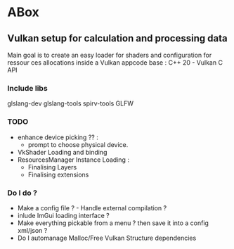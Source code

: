 # ABox

## Vulkan setup for calculation and processing data
  
Main goal is to create an easy loader for shaders and configuration for ressour
ces allocations inside a Vulkan appcode base : C++ 20 - Vulkan C API

### Include libs

glslang-dev glslang-tools spirv-tools GLFW

### TODO

- enhance device picking ?? :
  - prompt to choose physical device.
- VkShader Loading and binding
- ResourcesManager Instance Loading :
  - Finalising Layers
  - Finalising extensions

### Do I do ?

- Make a config file ? - Handle external compilation ?
- inlude ImGui loading interface ?
- Make everything pickable from a menu ? then save it into a config xml/json ?
- Do I automanage Malloc/Free Vulkan Structure dependencies  
